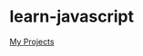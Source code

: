 # learn-javascript

<a href="https://ginatheducky.github.io/learn-javascript/" target="_blank">My Projects</a>
